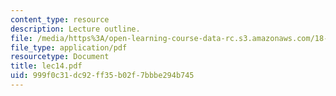 ```yaml
---
content_type: resource
description: Lecture outline.
file: /media/https%3A/open-learning-course-data-rc.s3.amazonaws.com/18-443-statistics-for-applications-fall-2003/999f0c31dc92ff35b02f7bbbe294b745_lec14.pdf
file_type: application/pdf
resourcetype: Document
title: lec14.pdf
uid: 999f0c31-dc92-ff35-b02f-7bbbe294b745
---
```

